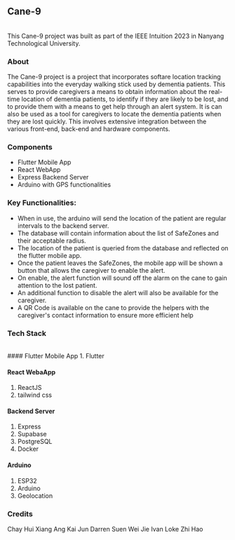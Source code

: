 ## Cane-9
<br>
This Cane-9 project was built as part of the IEEE Intuition 2023 in Nanyang Technological University.

### About
The Cane-9 project is a project that incorporates softare location tracking capabilities into the everyday walking stick used by dementia patients. This serves to provide caregivers a means to obtain information about the real-time location of dementia patients, to identify if they are likely to be lost, and to provide them with a means to get help through an alert system. It is can also be used as  a tool for caregivers to locate the dementia patients when they are lost quickly. This involves extensive integration between the various front-end, back-end and hardware components.

### Components
- Flutter Mobile App
- React WebApp
- Express Backend Server
- Arduino with GPS functionalities

### Key Functionalities:
- When in use, the arduino will send the location of the patient are regular intervals to the backend server. 
- The database will contain information about the list of SafeZones and their acceptable radius. 
- The location of the patient is queried from the database and reflected on the flutter mobile app. 
- Once the patient leaves the SafeZones, the mobile app will be shown a button that allows the caregiver to enable the alert.
- On enable, the alert function will sound off the alarm on the cane to gain attention to the lost patient.
- An additional function to disable the alert will also be available for the caregiver.
- A QR Code is available on the cane to provide the helpers with the caregiver's contact information to ensure more efficient help

### Tech Stack
<br>
#### Flutter Mobile App
1. Flutter

#### React WebaApp
1. ReactJS
2. tailwind css

#### Backend Server
1. Express
2. Supabase
3. PostgreSQL
4. Docker

#### Arduino
1. ESP32
2. Arduino
3. Geolocation

### Credits
Chay Hui Xiang
Ang Kai Jun
Darren Suen Wei Jie
Ivan Loke Zhi Hao
